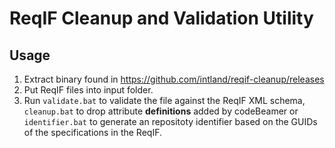 # ReqIF Cleanup and Validation Utility
## Usage
1. Extract binary found in https://github.com/intland/reqif-cleanup/releases
1. Put ReqIF files into input folder.
1. Run `validate.bat` to validate the file against the ReqIF XML schema, `cleanup.bat` to drop attribute __definitions__ added by codeBeamer or `identifier.bat` to generate an repositoty identifier based on the GUIDs of the specifications in the ReqIF.
